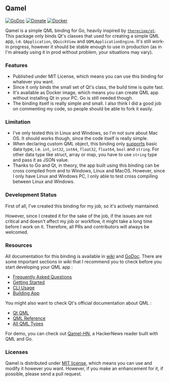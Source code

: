 Qamel
-----

[![GoDoc](https://godoc.org/github.com/RadhiFadlillah/qamel?status.png)](https://godoc.org/github.com/RadhiFadlillah/qamel)
[![Donate](https://img.shields.io/badge/donate-PayPal-green.svg)](https://www.paypal.me/RadhiFadlillah)
[![Docker](https://img.shields.io/badge/docker-qamel-blue.svg)](https://hub.docker.com/r/radhifadlillah/qamel)


Qamel is a simple QML binding for Go, heavily inspired by [`therecipe/qt`](https://github.com/therecipe/qt). This package only binds Qt's classes that used for creating a simple QML app, i.e. `QApplication`, `QQuickView` and `QQMLApplicationEngine`. It's still work-in progress, however it should be stable enough to use in production (as in I'm already using it in prod without problem, your situations may vary).

### Features

- Published under MIT License, which means you can use this binding for whatever you want.
- Since it only binds the small set of Qt's class, the build time is quite fast.
- It's available as Docker image, which means you can create QML app without installing Qt in your PC. Go is still needed though.
- The binding itself is really simple and small. I also think I did a good job on commenting my code, so people should be able to fork it easily.

### Limitation

- I've only tested this in Linux and Windows, so I'm not sure about Mac OS. It should works though, since the code itself is really simple.
- When declaring custom QML object, this binding only [supports](https://github.com/RadhiFadlillah/qamel/wiki/QmlObject-Documentation) basic data type, i.e. `int`, `int32`, `int64`, `float32`, `float64`, `bool` and `string`. For other data type like struct, array or map, you have to use `string` type and pass it as JSON value.
- Thanks to Go and Qt, in theory, the app built using this binding can be cross compiled from and to Windows, Linux and MacOS. However, since I only have Linux and Windows PC, I only able to test cross compiling between Linux and Windows.

### Development Status

First of all, I've created this binding for my job, so it's actively maintained.

However, since I created it for the sake of the job, if the issues are not critical and doesn't affect my job or workflow, it might take a long time before I work on it. Therefore, all PRs and contributors will always be welcomed.

### Resources

All documentation for this binding is available in [wiki](https://github.com/RadhiFadlillah/qamel/wiki) and [GoDoc](https://godoc.org/github.com/RadhiFadlillah/qamel). There are some important sections in wiki that I recommend you to check before you start developing your QML app :

- [Frequently Asked Questions](https://github.com/RadhiFadlillah/qamel/wiki/Frequently-Asked-Questions-(FAQ))
- [Getting Started](https://github.com/RadhiFadlillah/qamel/wiki/Getting-Started)
- [CLI Usage](https://github.com/RadhiFadlillah/qamel/wiki/CLI-Usage)
- [Building App](https://github.com/RadhiFadlillah/qamel/wiki/Building-Application)

You might also want to check Qt's official documentation about QML :

- [Qt QML](http://doc.qt.io/qt-5/qtqml-index.html)
- [QML Reference](http://doc.qt.io/qt-5/qmlreference.html)
- [All QML Types](http://doc.qt.io/qt-5/qmltypes.html)

For demo, you can check out [Qamel-HN](https://github.com/RadhiFadlillah/qamel-hn), a HackerNews reader built with QML and Go.

### Licenses

Qamel is distributed under [MIT license](https://choosealicense.com/licenses/mit/), which means you can use and modify it however you want. However, if you make an enhancement for it, if possible, please send a pull request.